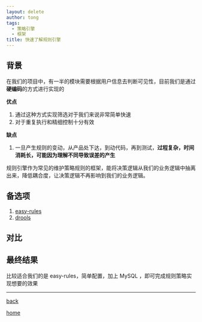 ```yaml
---
layout: delete
author: tong
tags:
  - 策略引擎
  - 框架
title: 快速了解规则引擎
---
```

## 背景
在我们的项目中，有一半的模块需要根据用户信息去判断可见性，目前我们是通过**硬编码**的方式进行实现的

**优点**

1. 通过这种方式实现筛选对于我们来说非常简单快速
2. 对于重复执行和精细控制十分有效

**缺点**

1. 一旦产生规则的变动，从产品处下达，到动代码，再到测试，**过程复杂，时间消耗长，可能因为理解不同导致误差的产生**

规则引擎作为常见的维护策略规则的框架，能将决策逻辑从我们的业务逻辑中抽离出来，降低耦合度，让决策逻辑不再影响到我们的业务逻辑。
## 备选项
1. [easy-rules](https://github.com/j-easy/easy-rules)
2. [drools](https://docs.drools.org/8.44.0.Final/drools-docs/drools/introduction/index.html)


## 对比


## 最终结果
比较适合我们的是 easy-rules，简单配置，加上 MySQL ，即可完成规则策略实现想要的效果

---
[back](../../编程相关文章汇总.md)

[home](../../../../index.md)